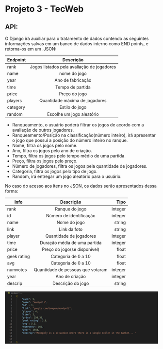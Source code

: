 # Projeto 3 - TecWeb
## API:


  O Django irá auxiliar para o tratamento de dados contendo as seguintes informações salvas em um banco de dados interno como END points, e retorna-os em um .JSON:
  
  | Endpoint | Descrição | 
  |-----------|:-----------:|
| rank | Jogos listados pela avaliação de jogadores| 
| name | nome do jogo | string |
| year | Ano de fabricação | 
| time | Tempo de partida | 
| price | Preço do jogo | 
| players | Quantidade máxima de jogadores | 
| category | Estilo do jogo | 
| random | Escolhe um jogo aleatório | 

  - Ranqueamento, o usuário poderá filtrar os jogos de acordo com a avaliação de outros jogadores.
  - Ranqueamento/Posição na classificação(número inteiro), irá apresentar o jogo que possuí a posição do número inteiro no ranque.
  - Nome, filtra os jogos pelo nome.
  - Ano, filtra os jogos pelo ano de criação.
  - Tempo, filtra os jogos pelo tempo médio de uma partida.
  - Preço, filtra os jogos pelo preço.
  - Número de jogadores, filtra os jogos pela quantidade de jogadores.
  - Categoria, filtra os jogos pelo tipo de jogo.
  - Random, irá entregar um jogo aleatório para o usuário.

 No caso do acesso aos itens no JSON, os dados serão apresentados dessa forma:

| Info | Descrição | Tipo|
|-----------|:-----------:|-----------:| 
| rank | Ranque do jogo | integer | 
|id| Número de identificação | integer|
| name | Nome do jogo | string |
| link | Link da foto | string |
| player | Quantidade de jogadores | integer |
| time | Duração média de uma partida | integer |
| price | Preço do jogo(se disponível) | float |
| geek rating | Categoria de 0 a 10 | float |
| avg | Categoria de 0 a 10 | float |
| numvotes | Quantidade de pessoas que votaram | integer |
| year | Ano de criação | integer |
| descrip | Descrição do jogo | string |


![exemplo](json_ex.png)
